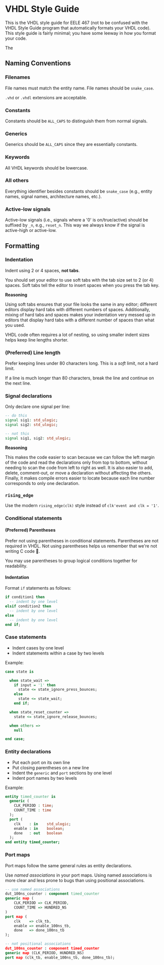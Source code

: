 # VHDL Style Guide
This is the VHDL style guide for EELE 467 (not to be confused with the VHDL Style Guide program that automatically formats your VHDL code). This style guide is fairly minimal; you have some leeway in how you format your code.

The 


## Naming Conventions
### Filenames
File names must match the entity name. File names should be `snake_case`.

`.vhd` or `.vhdl` extensions are acceptable.

### Constants
Constants should be `ALL_CAPS` to distinguish them from normal signals.

### Generics
Generics should be `ALL_CAPS` since they are essentially constants.

### Keywords
All VHDL keywords should be lowercase. 

### All others
Everything identifier besides constants should be `snake_case` (e.g., entity names, signal names, architecture names, etc.).

### Active-low signals
Active-low signals (i.e., signals where a '0' is on/true/active) should be suffixed by `_n`, e.g., `reset_n`. This way we always know if the signal is active-high or active-low.

## Formatting

### Indentation
Indent using 2 or 4 spaces, **not tabs**.

You should set your editor to use soft tabs with the tab size set to 2 (or 4) spaces. Soft tabs tell the editor to insert spaces when you press the tab key.

**Reasoning**

Using soft tabs ensures that your file looks the same in any editor; different editors display hard tabs with different numbers of spaces. Additionally, mixing of hard tabs and spaces makes your indentation very messed up in editors that display hard tabs with a different number of spaces than what you used.

VHDL code often requires a lot of nesting, so using smaller indent sizes helps keep line lengths shorter.

### (Preferred) Line length
Prefer keeping lines under 80 characters long. This is a *soft* limit, not a hard limit.

If a line is much longer than 80 characters, break the line and continue on the next line.


### Signal declarations
Only declare one signal per line:
```vhdl
-- do this
signal sig1: std_ulogic;
signal sig2: std_ulogic;

-- not this
signal sig1, sig2: std_ulogic;
```

**Reasoning**

This makes the code easier to scan because we can follow the left margin of the code and read the declarations only from top to bottom, without needing to scan the code from left to right as well. It is also easier to add, delete, comment-out, or move a declaration without affecting the others. Finally, it makes compile errors easier to locate because each line number corresponds to only one declaration.

### `rising_edge`
Use the modern `rising_edge(clk)` style instead of `clk'event and clk = '1'`.

### Conditional statements
#### (Preferred) Parentheses
Prefer not using parentheses in conditional statements. Parentheses are not required in VHDL. Not using parentheses helps us remember that we're not writing C code 🙂.

You may use parentheses to group logical conditions together for readability.

#### Indentation
Format `if` statements as follows:

```vhdl
if condition1 then
  -- indent by one level
elsif condition2 then
  -- indent by one level
else
  -- indent by one level
end if;
```

### Case statements

- Indent cases by one level
- Indent statements within a case by two levels

Example:
```vhdl
case state is

  when state_wait =>
    if input = '1' then
      state <= state_ignore_press_bounces;
    else
      state <= state_wait;
    end if;

  when state_reset_counter =>
    state <= state_ignore_release_bounces;

  when others =>
    null

end case;
```

### Entity declarations

- Put each port on its own line
- Put closing parentheses on a new line
- Indent the `generic` and `port` sections by one level
- Indent port names by two levels

Example:
```vhdl
entity timed_counter is
  generic (
    CLK_PERIOD : time;
    COUNT_TIME : time
  );
  port (
    clk    : in    std_ulogic;
    enable : in    boolean;
    done   : out   boolean
  );
end entity timed_counter;
```

### Port maps

Port maps follow the same general rules as entity declarations.

Use *named associations* in your port maps. Using named associations is more clear and less prone to bugs than using positional associations.

```vhdl
-- use named associations
dut_100ns_counter : component timed_counter
generic map (
    CLK_PERIOD => CLK_PERIOD,
    COUNT_TIME => HUNDRED_NS
)
port map (
    clk    => clk_tb,
    enable => enable_100ns_tb,
    done   => done_100ns_tb
);

-- not positional associations
dut_100ns_counter : component timed_counter
generic map (CLK_PERIOD, HUNDRED_NS)
port map (clk_tb, enable_100ns_tb, done_100ns_tb);
```